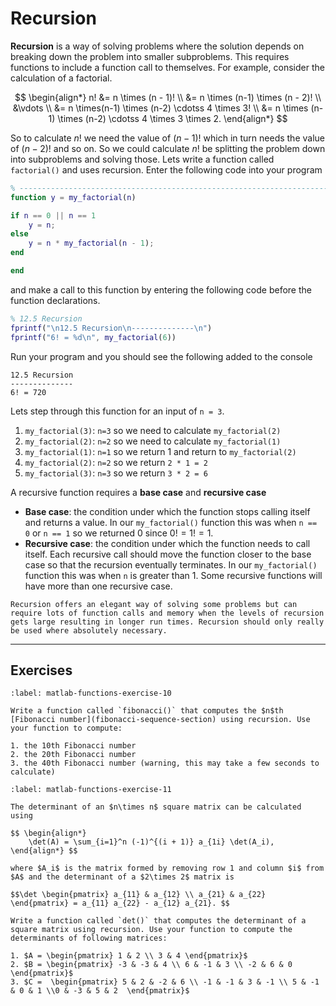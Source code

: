 # Recursion

**Recursion** is a way of solving problems where the solution depends on breaking down the problem into smaller subproblems. This requires functions to include a function call to themselves. For example, consider the calculation of a factorial.

$$ \begin{align*}
    n! &= n \times (n - 1)! \\
    &= n \times (n-1) \times (n - 2)! \\
    &\vdots \\
    &= n \times(n-1) \times (n-2) \cdotss 4 \times 3! \\
    &= n \times (n-1) \times (n-2) \cdotss 4 \times 3 \times 2.
\end{align*} $$ 

So to calculate $n!$ we need the value of $(n-1)!$ which in turn needs the value of $(n-2)!$ and so on. So we could calculate $n!$ be splitting the problem down into subproblems and solving those. Lets write a function called `factorial()` and uses recursion. Enter the following code into your program

```matlab
% -------------------------------------------------------------------------
function y = my_factorial(n)

if n == 0 || n == 1
    y = n;
else
    y = n * my_factorial(n - 1);
end

end
```

and make a call to this function by entering the following code before the function declarations.

```matlab
% 12.5 Recursion
fprintf("\n12.5 Recursion\n--------------\n")
fprintf("6! = %d\n", my_factorial(6))
```

Run your program and you should see the following added to the console

```text
12.5 Recursion
--------------
6! = 720
```

Lets step through this function for an input of `n = 3`.

1. `my_factorial(3)`: `n=3` so we need to calculate `my_factorial(2)`
2. `my_factorial(2)`: `n=2` so we need to calculate `my_factorial(1)`
3. `my_factorial(1)`: `n=1` so we return 1 and return to `my_factorial(2)`
4. `my_factorial(2)`: `n=2` so we return `2 * 1 = 2`
5. `my_factorial(3)`: `n=3` so we return `3 * 2 = 6`

A recursive function requires a **base case** and **recursive case**

- **Base case**: the condition under which the function stops calling itself and returns a value. In our `my_factorial()` function this was when `n == 0` or `n == 1` so we returned 0 since $0! = 1! = 1$.
- **Recursive case**: the condition under which the function needs to call itself. Each recursive call should move the function closer to the base case so that the recursion eventually terminates. In our `my_factorial()` function this was when `n` is greater than 1. Some recursive functions will have more than one recursive case.

```{warning}
Recursion offers an elegant way of solving some problems but can require lots of function calls and memory when the levels of recursion gets large resulting in longer run times. Recursion should only really be used where absolutely necessary.
```

---

## Exercises

```{exercise}
:label: matlab-functions-exercise-10

Write a function called `fibonacci()` that computes the $n$th [Fibonacci number](fibonacci-sequence-section) using recursion. Use your function to compute:

1. the 10th Fibonacci number
2. the 20th Fibonacci number
3. the 40th Fibonacci number (warning, this may take a few seconds to calculate)
```

```{exercise}
:label: matlab-functions-exercise-11

The determinant of an $n\times n$ square matrix can be calculated using

$$ \begin{align*}
    \det(A) = \sum_{i=1}^n (-1)^{(i + 1)} a_{1i} \det(A_i),
\end{align*} $$

where $A_i$ is the matrix formed by removing row 1 and column $i$ from $A$ and the determinant of a $2\times 2$ matrix is

$$\det \begin{pmatrix} a_{11} & a_{12} \\ a_{21} & a_{22} \end{pmatrix} = a_{11} a_{22} - a_{12} a_{21}. $$

Write a function called `det()` that computes the determinant of a square matrix using recursion. Use your function to compute the determinants of following matrices:

1. $A = \begin{pmatrix} 1 & 2 \\ 3 & 4 \end{pmatrix}$
2. $B = \begin{pmatrix} -3 & -3 & 4 \\ 6 & -1 & 3 \\ -2 & 6 & 0 \end{pmatrix}$
3. $C =  \begin{pmatrix} 5 & 2 & -2 & 6 \\ -1 & -1 & 3 & -1 \\ 5 & -1 & 0 & 1 \\0 & -3 & 5 & 2  \end{pmatrix}$
```
